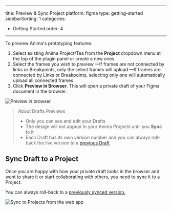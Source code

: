 
---
title: Preview & Sync Project
platform: figma
type: getting-started
sidebarSorting: 1
categories: 
- Getting Started
order: 4
---
To preview Anima's prototyping features:

1. Select existing Anima Project/Tea  from the **Project** dropdown menu at the top of the plugin panel or create a new ones
2. Select the frames you wish to preview
—If frames are not connected by links or Breakpoints, only the select frames will upload
—If frames are connected by Links or Breakpoints, selecting only one will automatically upload all connected frames
3. Click **Preview in Browser**. This will open a private draft of your Figma document in the browser.

![Preview in browser](https://s3.amazonaws.com/animaapp/docs/figma/Getting%20Started%20-%20preview.png "Preview Figma design in the browser")

> About Drafts Previews
>
> - Only you can see and edit your Drafts 
> - The design will not appear in your Anima Projects until you **Sync** to it
> - Each Draft has its own version number and you can always roll-back the live version to a [previous Draft](/v3/figma/prototype-link/project-settings.html#Versions)



## Sync Draft to a Project

Once you are happy with how your private draft looks in the browser and want to share it or start collaborating with others, you need to sync it to a Project.

You can always roll-back to a [previously synced version.](/v3/figma/prototype-link/project-settings.html#Versions)

![Sync to  Projects from the web app](https://s3.amazonaws.com/animaapp/docs/web-app/Anima%204%20-%20%20Sync%20to%20Project.png "Sync design to Project")
